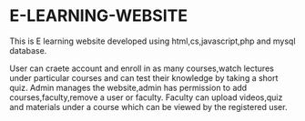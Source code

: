 # E-LEARNING-WEBSITE
This is E learning website developed using html,cs,javascript,php and mysql database.

User can craete account and enroll in as many courses,watch lectures under particular courses and can test their knowledge by taking a short quiz.
Admin manages the website,admin has permission to add courses,faculty,remove a user or faculty.
Faculty can upload videos,quiz and materials  under a course which can be viewed by the registered user.
